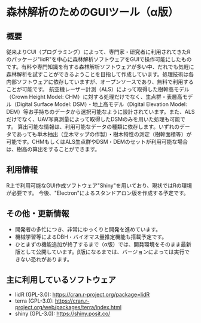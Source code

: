 # 森林解析のためのGUIツール（α版）
## 概要
従来よりCUI（プログラミング）によって、専門家・研究者に利用されてきたRのパッケージ"lidR"を中心に森林解析ソフトウェアをGUIで操作可能にしたものです。有料や専門知識を有する森林解析ソフトウェアが多い中、だれでも気軽に森林解析を試すことができるようことを目指して作成しています。処理技術は各内部ソフトウェアに依存していますが、オープンソースであり、無料で利用することが可能です。
航空機レーザー計測（ALS）によって取得した樹幹高モデル（Crown Height Model: CHM）に対する処理だけでなく、生点群・表層高モデル（Digital Surface Model: DSM）・地上高モデル（Digital Elevation Model: DEM）等お手持ちのデータから選択可能なように設計されています。また、ALSだけでなく、UAV写真測量によって取得したDSMのみを用いた処理も可能です。
算出可能な情報は、利用可能なデータの種類に依存します。いずれのデータであっても単木抽出（立木マップの作製）・樹木特性の測定（樹幹面積等）が可能です。CHMもしくはALS生点群やDSM・DEMのセットが利用可能な場合は、樹高の算出をすることができます。

## 利用情報
R上で利用可能なGUI作成ソフトウェア"Shiny"を用いており、現状ではRの環境が必要です。
今後、"Electron"によるスタンドアロン版を作成する予定です。

## その他・更新情報
* 開発者の多忙につき、非常にゆっくりと開発を進めています。
* 機械学習等によるDBH・バイオマス量推定機能も搭載予定です。
* ひとまずの機能追加が終了するまで（α版）では、開発環境をそのまま最新版として公開しています。β版になるまでは、バージョンによっては実行できない恐れがあります。

## 主に利用しているソフトウェア
* lidR (GPL-3.0): https://cran.r-project.org/package=lidR
* terra (GPL-3.0): https://cran.r-project.org/web/packages/terra/index.html
* shiny (GPL-3.0): https://shiny.posit.co/
